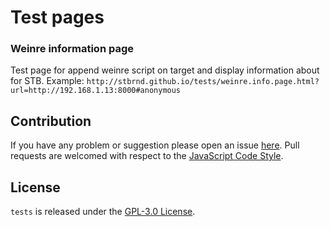 Test pages
==========

### Weinre information page
Test page for append weinre script on target and display information about for STB.
Example:
`http://stbrnd.github.io/tests/weinre.info.page.html?url=http://192.168.1.13:8000#anonymous`


## Contribution ##

If you have any problem or suggestion please open an issue [here](https://github.com/stbrnd/tests).
Pull requests are welcomed with respect to the [JavaScript Code Style](https://github.com/DarkPark/jscs).


## License ##

`tests` is released under the [GPL-3.0 License](http://opensource.org/licenses/GPL-3.0).
